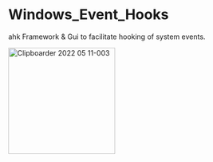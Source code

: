 # Windows_Event_Hooks
ahk Framework & Gui to facilitate hooking of system events.

<img width="214" alt="Clipboarder 2022 05 11-003" src="https://user-images.githubusercontent.com/62726599/167858071-ecc153fc-dd11-4eab-9809-fec77e9ee2d2.png">
